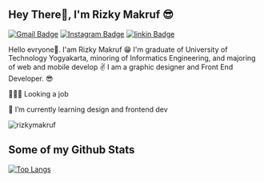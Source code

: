 
## Hey There👋, I'm Rizky Makruf 😎
[![Gmail Badge](https://img.shields.io/badge/-armppy8@gmail.com-c14438?style=flat&logo=Gmail&logoColor=white&link=mailto:armppy8@gmail.com)](mailto:armppy8@gmail.com)  [![Instagram Badge](https://img.shields.io/badge/-rizkyruff-purple?style=flat&logo=instagram&logoColor=white&link=https://instagram.com/rizkyruff/)](https://www.instagram.com/rizkyruff/) [![linkin Badge](https://img.shields.io/badge/-rizkyruff-blue?style=flat&logo=linkedin&logoColor=white&link=https://www.linkedin.com/in/rizkimakruf/)](https://www.linkedin.com/in/rizkimakruf/) 

<p align='left'>Hello evryone👋. I'am Rizky Makruf 😁 I'm graduate of University of Technology Yogyakarta, minoring of Informatics Engineering, and majoring of web and mobile develop ✌ I am a graphic designer and Front End Developer. 😎 
  
<p>👨🏽‍💻 Looking a job </p>
<p>🌱 I’m currently learning design and frontend dev</p>

<p align=left> 
  <img src=https://komarev.com/ghpvc/?username=rizkymakruf alt=rizkymakruf /> 
</p>


## Some of my Github Stats
<!-- [![Github stats](https://github-readme-stats.vercel.app/api?username=rizkymakruf&show_icons=true&include_all_commits=true)](https://github.com/rizkymakruf/github-readme-stats) -->
 
[![Top Langs](https://github-readme-stats.vercel.app/api/top-langs/?username=rizkymakruf&layout=compact)](https://github.com/rizkymakruf/github-readme-stats)



